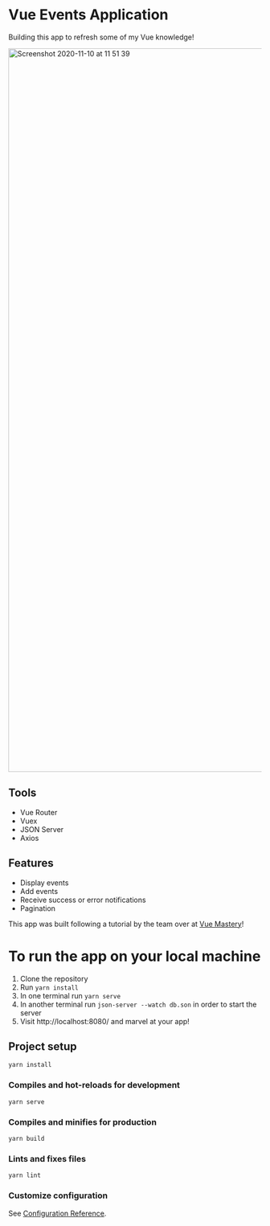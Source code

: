 # Vue Events Application

Building this app to refresh some of my Vue knowledge! 

<img width="1440" alt="Screenshot 2020-11-10 at 11 51 39" src="https://user-images.githubusercontent.com/44571108/98665111-8244d300-234b-11eb-835f-1a32f63ccf5e.png">

## Tools
* Vue Router
* Vuex 
* JSON Server 
* Axios 

## Features
* Display events 
* Add events 
* Receive success or error notifications
* Pagination

This app was built following a tutorial by the team over at [Vue Mastery](https://www.vuemastery.com/)!

# To run the app on your local machine
1. Clone the repository 
2. Run `yarn install` 
3. In one terminal run `yarn serve` 
4. In another terminal run `json-server --watch db.son` in order to start the server
5. Visit http://localhost:8080/ and marvel at your app!

## Project setup
```
yarn install
```

### Compiles and hot-reloads for development
```
yarn serve
```

### Compiles and minifies for production
```
yarn build
```

### Lints and fixes files
```
yarn lint
```

### Customize configuration
See [Configuration Reference](https://cli.vuejs.org/config/).
